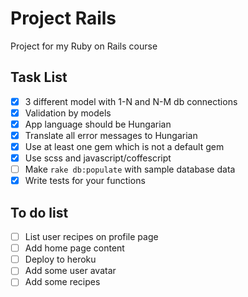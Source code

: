 # Project Rails
Project for my Ruby on Rails  course

## Task List
- [x] 3 different model with 1-N and N-M db connections
- [x] Validation by models
- [x] App language should be Hungarian
- [x] Translate all error messages to Hungarian
- [x] Use at least one gem which is not a default gem
- [x] Use scss and javascript/coffescript
- [ ] Make `rake db:populate` with sample database data
- [x] Write tests for your functions

## To do list
- [ ] List user recipes on profile page
- [ ] Add home page content
- [ ] Deploy to heroku
- [ ] Add some user avatar
- [ ] Add some recipes